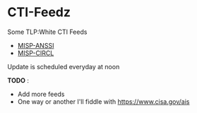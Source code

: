 # CTI-Feedz
Some TLP:White CTI Feeds
- [MISP-ANSSI](https://misp.cert.ssi.gouv.fr/feed-misp/)
- [MISP-CIRCL](https://www.circl.lu/doc/misp/feed-osint/)

Update is scheduled everyday at noon


__TODO__ :
- Add more feeds
- One way or another I'll fiddle with https://www.cisa.gov/ais


